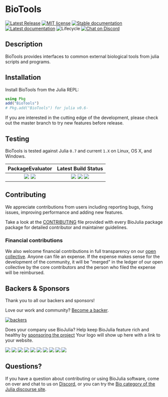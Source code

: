 # BioTools

 [![Latest Release](https://img.shields.io/github/release/BioJulia/BioTools.jl.svg?style=flat-square)](https://github.com/BioJulia/BioTools.jl/releases/latest)
 [![MIT license](https://img.shields.io/badge/license-MIT-green.svg?style=flat-square)](https://github.com/BioJulia/BioTools.jl/blob/master/LICENSE)
 [![Stable documentation](https://img.shields.io/badge/docs-stable-blue.svg?style=flat-square)](https://biojulia.github.io/BioTools.jl/stable)
 [![Latest documentation](https://img.shields.io/badge/docs-latest-blue.svg?style=flat-square)](https://biojulia.github.io/BioTools.jl/latest)
![Lifecycle](https://img.shields.io/badge/lifecycle-stable-brightgreen.svg?style=flat-square)
[![Chat on Discord](https://img.shields.io/badge/discord-chat-blue.svg?style=flat-square&logo=discord&colorB=%237289DA)](https://discord.gg/z73YNFz)

## Description

BioTools provides interfaces to common external biological tools from julia scripts
and programs.

## Installation

Install BioTools from the Julia REPL:

```julia
using Pkg
add("BioTools")
# Pkg.add("BioTools") for julia v0.6-
```

If you are interested in the cutting edge of the development, please check out
the master branch to try new features before release.

## Testing

BioTools is tested against Julia `0.7` and current `1.X` on Linux, OS X, and Windows.

| **PackageEvaluator**                                            | **Latest Build Status**                                                                                |
|:---------------------------------------------------------------:|:------------------------------------------------------------------------------------------------------:|
| [![](https://pkg.julialang.org/badges/BioTools_0.6.svg)](https://pkg.julialang.org/detail/BioTools) [![](https://pkg.julialang.org/badges/BioTools_0.7.svg)](https://pkg.julialang.org/detail/BioTools) | [![](https://img.shields.io/travis/BioJulia/BioTools.jl/master.svg?label=Linux+/+macOS)](https://travis-ci.org/BioJulia/BioTools.jl) [![](https://ci.appveyor.com/api/projects/status/j9ikh4s0914ke29b?svg=true)](https://ci.appveyor.com/project/Ward9250/biotools-jl/branch/master) [![](https://codecov.io/gh/BioJulia/BioTools.jl/branch/master/graph/badge.svg)](https://codecov.io/gh/BioJulia/BioTools.jl) |

## Contributing

We appreciate contributions from users including reporting bugs, fixing
issues, improving performance and adding new features.

Take a look at the [CONTRIBUTING](https://raw.githubusercontent.com/BioJulia/BioCore.jl/master/CONTRIBUTING.md) file provided with
every BioJulia package package for detailed contributor and maintainer
guidelines.


### Financial contributions

We also welcome financial contributions in full transparency on our
[open collective](https://opencollective.com/biojulia).
Anyone can file an expense. If the expense makes sense for the development
of the community, it will be "merged" in the ledger of our open collective by
the core contributors and the person who filed the expense will be reimbursed.


## Backers & Sponsors

Thank you to all our backers and sponsors!

Love our work and community? [Become a backer](https://opencollective.com/biojulia#backer).

[![backers](https://opencollective.com/biojulia/backers.svg?width=890)](https://opencollective.com/biojulia#backers)

Does your company use BioJulia? Help keep BioJulia feature rich and healthy by
[sponsoring the project](https://opencollective.com/biojulia#sponsor)
Your logo will show up here with a link to your website.

[![](https://opencollective.com/biojulia/sponsor/0/avatar.svg)](https://opencollective.com/biojulia/sponsor/0/website)
[![](https://opencollective.com/biojulia/sponsor/1/avatar.svg)](https://opencollective.com/biojulia/sponsor/1/website)
[![](https://opencollective.com/biojulia/sponsor/2/avatar.svg)](https://opencollective.com/biojulia/sponsor/2/website)
[![](https://opencollective.com/biojulia/sponsor/3/avatar.svg)](https://opencollective.com/biojulia/sponsor/3/website)
[![](https://opencollective.com/biojulia/sponsor/4/avatar.svg)](https://opencollective.com/biojulia/sponsor/4/website)
[![](https://opencollective.com/biojulia/sponsor/5/avatar.svg)](https://opencollective.com/biojulia/sponsor/5/website)
[![](https://opencollective.com/biojulia/sponsor/6/avatar.svg)](https://opencollective.com/biojulia/sponsor/6/website)
[![](https://opencollective.com/biojulia/sponsor/7/avatar.svg)](https://opencollective.com/biojulia/sponsor/7/website)
[![](https://opencollective.com/biojulia/sponsor/8/avatar.svg)](https://opencollective.com/biojulia/sponsor/8/website)
[![](https://opencollective.com/biojulia/sponsor/9/avatar.svg)](https://opencollective.com/biojulia/sponsor/9/website)


## Questions?

If you have a question about contributing or using BioJulia software, come
on over and chat to us on [Discord](https://discord.gg/z73YNFz), or you can try the
[Bio category of the Julia discourse site](https://discourse.julialang.org/c/domain/bio).